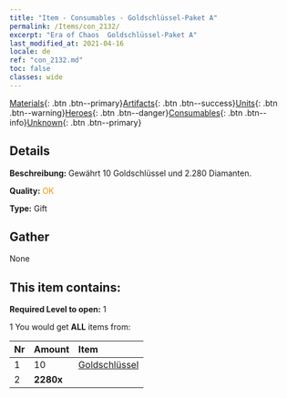 ```yaml
---
title: "Item - Consumables - Goldschlüssel-Paket A"
permalink: /Items/con_2132/
excerpt: "Era of Chaos  Goldschlüssel-Paket A"
last_modified_at: 2021-04-16
locale: de
ref: "con_2132.md"
toc: false
classes: wide
---
```

 [Materials](/de/Items/){: .btn .btn--primary}[Artifacts](/de/Items/Artifacts/){: .btn .btn--success}[Units](/de/Items/Units/){: .btn .btn--warning}[Heroes](/de/Items/Heroes/){: .btn .btn--danger}[Consumables](/de/Items/Consumables/){: .btn .btn--info}[Unknown](/de/Items/Unknown/){: .btn .btn--primary}

## Details
 **Beschreibung:** Gewährt 10 Goldschlüssel und 2.280 Diamanten.

 **Quality:** <span style="color: #FF8C00">OK</span>

 **Type:** Gift

## Gather

  None

## This item contains:

 **Required Level to open:** 1

 1 You would get **ALL** items  from:

  | Nr | Amount |     Item    |
  |:---|:-------|:------------|
  | 1 | 10 | [Goldschlüssel](/de/Items/con_783/) |  | 
  | 2 |  **2280x** | <i class="fas fa-gem"/> |  | 
